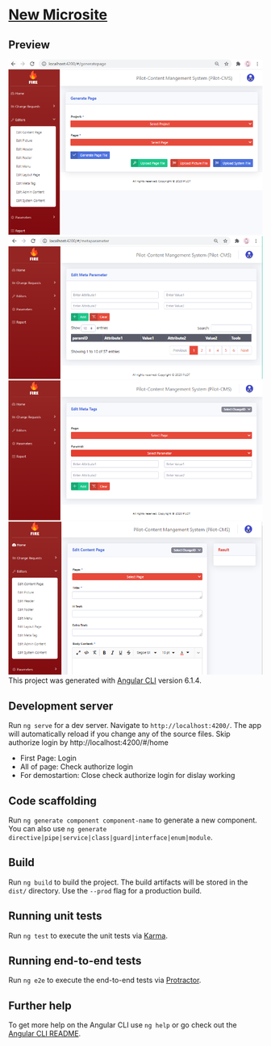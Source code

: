 # [New Microsite](https://pilot-cms-mathurada.web.app/)

## Preview

[![Preview](https://github.com/mathurada/CMS-Microsite/blob/master/cms1.PNG?raw=true)](https://github.com//mathurada/CMS-Microsite/blob/master/cms1.png?raw=true)
[![Preview](https://github.com/mathurada/CMS-Microsite/blob/master/cms2.PNG?raw=true)](https://github.com//mathurada/CMS-Microsite/blob/master/cms1.png?raw=true)
[![Preview](https://github.com/mathurada/CMS-Microsite/blob/master/cms3.PNG?raw=true)](https://github.com//mathurada/CMS-Microsite/blob/master/cms1.png?raw=true)
[![Preview](https://github.com/mathurada/CMS-Microsite/blob/master/cms4.PNG?raw=true)](https://github.com//mathurada/CMS-Microsite/blob/master/cms1.png?raw=true)
This project was generated with [Angular CLI](https://github.com/angular/angular-cli) version 6.1.4.

## Development server

Run `ng serve` for a dev server. Navigate to `http://localhost:4200/`. The app will automatically reload if you change any of the source files.
Skip authorize login by http://localhost:4200/#/home
- First Page: Login
- All of page: Check authorize login
- For demostartion: Close check authorize login for dislay working

## Code scaffolding

Run `ng generate component component-name` to generate a new component. You can also use `ng generate directive|pipe|service|class|guard|interface|enum|module`.

## Build

Run `ng build` to build the project. The build artifacts will be stored in the `dist/` directory. Use the `--prod` flag for a production build.

## Running unit tests

Run `ng test` to execute the unit tests via [Karma](https://karma-runner.github.io).

## Running end-to-end tests

Run `ng e2e` to execute the end-to-end tests via [Protractor](http://www.protractortest.org/).

## Further help

To get more help on the Angular CLI use `ng help` or go check out the [Angular CLI README](https://github.com/angular/angular-cli/blob/master/README.md).